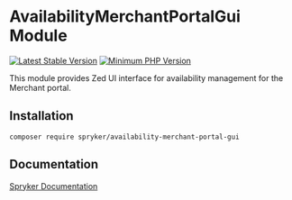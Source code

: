 # AvailabilityMerchantPortalGui Module
[![Latest Stable Version](https://poser.pugx.org/spryker/availability-merchant-portal-gui/v/stable.svg)](https://packagist.org/packages/spryker/availability-merchant-portal-gui)
[![Minimum PHP Version](https://img.shields.io/badge/php-%3E%3D%208.0-8892BF.svg)](https://php.net/)

This module provides Zed UI interface for availability management for the Merchant portal.

## Installation

```
composer require spryker/availability-merchant-portal-gui
```

## Documentation

[Spryker Documentation](https://docs.spryker.com)
